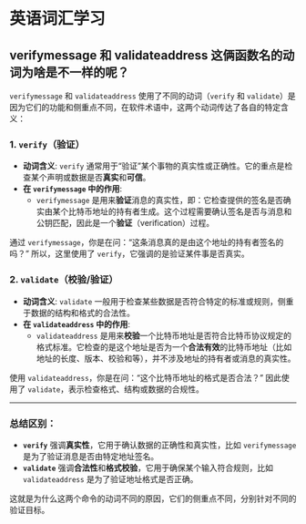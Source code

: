 # 英语词汇学习

## verifymessage 和 validateaddress 这俩函数名的动词为啥是不一样的呢？

`verifymessage` 和 `validateaddress` 使用了不同的动词（`verify` 和 `validate`）是因为它们的功能和侧重点不同，在软件术语中，这两个动词传达了各自的特定含义：

### 1. **`verify`**（验证）
- **动词含义**: `verify` 通常用于“验证”某个事物的真实性或正确性。它的重点是检查某个声明或数据是否**真实**和**可信**。
- **在 `verifymessage` 中的作用**:
    - `verifymessage` 是用来**验证**消息的真实性，即：它检查提供的签名是否确实由某个比特币地址的持有者生成。这个过程需要确认签名是否与消息和公钥匹配，因此是一个**验证**（verification）过程。

通过 `verifymessage`，你是在问：“这条消息真的是由这个地址的持有者签名的吗？” 所以，这里使用了 `verify`，它强调的是验证某件事是否真实。

### 2. **`validate`**（校验/验证）
- **动词含义**: `validate` 一般用于检查某些数据是否符合特定的标准或规则，侧重于数据的结构和格式的合法性。
- **在 `validateaddress` 中的作用**:
    - `validateaddress` 是用来**校验**一个比特币地址是否符合比特币协议规定的格式标准。它检查的是这个地址是否为一个**合法有效**的比特币地址（比如地址的长度、版本、校验和等），并不涉及地址的持有者或消息的真实性。

使用 `validateaddress`，你是在问：“这个比特币地址的格式是否合法？” 因此使用了 `validate`，表示检查格式、结构或数据的合规性。

---

### 总结区别：
- **`verify`** 强调**真实性**，它用于确认数据的正确性和真实性，比如 `verifymessage` 是为了验证消息是否由特定地址签名。
- **`validate`** 强调**合法性**和**格式校验**，它用于确保某个输入符合规则，比如 `validateaddress` 是为了验证地址格式是否正确。

这就是为什么这两个命令的动词不同的原因，它们的侧重点不同，分别针对不同的验证目标。
